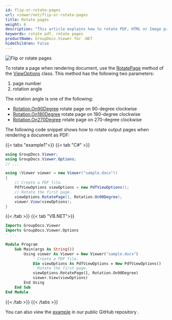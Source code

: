 ```yaml
---
id: flip-or-rotate-pages
url: viewer/net/flip-or-rotate-pages
title: Rotate pages
weight: 6
description: "This article explains how to rotate PDF, HTML or Image pages when rendering documents with GroupDocs.Viewer within your .NET applications."
keywords: rotate pdf, rotate pages
productName: GroupDocs.Viewer for .NET
hideChildren: False
---
```

![Flip or rotate pages](/viewer/net/images/flip-or-rotate-pages.png)

To rotate a page when rendering document, use the [RotatePage](https://reference.groupdocs.com/net/viewer/groupdocs.viewer.options/viewoptions/methods/rotatepage) method of the [ViewOptions](https://reference.groupdocs.com/net/viewer/groupdocs.viewer.options/viewoptions) class. This method has the following two parameters:

1. page number
2. rotation angle

The rotation angle is one of the following:

* [Rotation.On90Degree](https://reference.groupdocs.com/net/viewer/groupdocs.viewer.options/rotation) rotate page on 90-degree clockwise
* [Rotation.On180Degree](https://reference.groupdocs.com/net/viewer/groupdocs.viewer.options/rotation) rotate page on 180-degree clockwise
* [Rotation.On270Degree](https://reference.groupdocs.com/net/viewer/groupdocs.viewer.options/rotation) rotate page on 270-degree clockwise

The following code snippet shows how to rotate output pages when rendering a document as PDF:

{{< tabs "example1">}}
{{< tab "C#" >}}
```csharp
using GroupDocs.Viewer;
using GroupDocs.Viewer.Options;
// ...

using (Viewer viewer = new Viewer("sample.docx"))
{
    // Create a PDF file.
    PdfViewOptions viewOptions = new PdfViewOptions();
    // Rotate the first page.
    viewOptions.RotatePage(1, Rotation.On90Degree);
    viewer.View(viewOptions);
}
```
{{< /tab >}}
{{< tab "VB.NET">}}
```vb
Imports GroupDocs.Viewer
Imports GroupDocs.Viewer.Options
' ...

Module Program
    Sub Main(args As String())
        Using viewer As Viewer = New Viewer("sample.docx")
            ' Create a PDF file.
            Dim viewOptions As PdfViewOptions = New PdfViewOptions()
            ' Rotate the first page.
            viewOptions.RotatePage(1, Rotation.On90Degree)
            viewer.View(viewOptions)
        End Using
    End Sub
End Module
```
{{< /tab >}}
{{< /tabs >}}

You can also view the [example](https://github.com/groupdocs-viewer/GroupDocs.Viewer-for-.NET/blob/master/Examples/GroupDocs.Viewer.Examples.CSharp/AdvancedUsage/Rendering/CommonRenderingOptions/FlipRotatePages.cs) in our public GitHub repository .